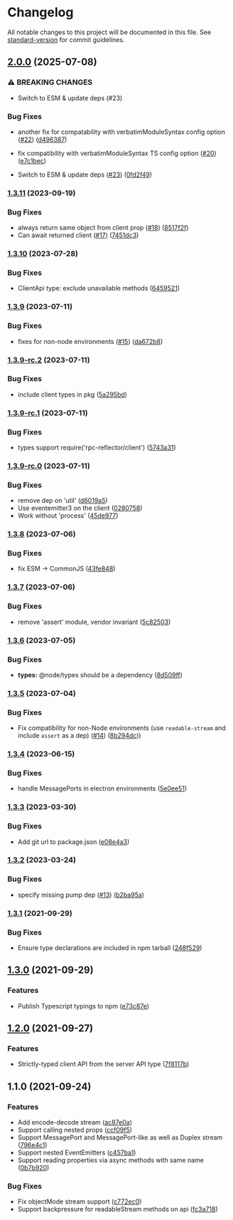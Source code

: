 # Changelog

All notable changes to this project will be documented in this file. See [standard-version](https://github.com/conventional-changelog/standard-version) for commit guidelines.

## [2.0.0](https://github.com/gmaclennan/rpc-reflector/compare/v1.3.11...v2.0.0) (2025-07-08)

### ⚠ BREAKING CHANGES

- Switch to ESM & update deps (#23)

### Bug Fixes

- another fix for compatability with verbatimModuleSyntax config option ([#22](https://github.com/gmaclennan/rpc-reflector/issues/22)) ([d496387](https://github.com/gmaclennan/rpc-reflector/commit/d4963871dbbf7e3c3dfebef1e07b6465c2172775))
- fix compatibility with verbatimModuleSyntax TS config option ([#20](https://github.com/gmaclennan/rpc-reflector/issues/20)) ([e7c1bec](https://github.com/gmaclennan/rpc-reflector/commit/e7c1becbc6fa7c9c1345b99ca20fc3331dc756af))

- Switch to ESM & update deps ([#23](https://github.com/gmaclennan/rpc-reflector/issues/23)) ([0fd2f49](https://github.com/gmaclennan/rpc-reflector/commit/0fd2f49da426ea42a9bb580a409a6171924876f4))

### [1.3.11](https://github.com/gmaclennan/rpc-reflector/compare/v1.3.10...v1.3.11) (2023-09-19)

### Bug Fixes

- always return same object from client prop ([#18](https://github.com/gmaclennan/rpc-reflector/issues/18)) ([8517f2f](https://github.com/gmaclennan/rpc-reflector/commit/8517f2f44d34a0fe96ebc12ee4525f799a636626))
- Can await returned client ([#17](https://github.com/gmaclennan/rpc-reflector/issues/17)) ([7451dc3](https://github.com/gmaclennan/rpc-reflector/commit/7451dc3e253d50d21f99b7e2c3de12fd22afd125))

### [1.3.10](https://github.com/gmaclennan/rpc-reflector/compare/v1.3.9...v1.3.10) (2023-07-28)

### Bug Fixes

- ClientApi type: exclude unavailable methods ([6459521](https://github.com/gmaclennan/rpc-reflector/commit/6459521bcfa3a77da4f84d9ee56c29081be17a74))

### [1.3.9](https://github.com/gmaclennan/rpc-reflector/compare/v1.3.8...v1.3.9) (2023-07-11)

### Bug Fixes

- fixes for non-node environments ([#15](https://github.com/gmaclennan/rpc-reflector/issues/15)) ([da672b8](https://github.com/gmaclennan/rpc-reflector/commit/da672b859e44d88de83ad02b762f461a710139b4))

### [1.3.9-rc.2](https://github.com/gmaclennan/rpc-reflector/compare/v1.3.9-rc.1...v1.3.9-rc.2) (2023-07-11)

### Bug Fixes

- include client types in pkg ([5a295bd](https://github.com/gmaclennan/rpc-reflector/commit/5a295bd7929745cf6ef2807440cd326292445768))

### [1.3.9-rc.1](https://github.com/gmaclennan/rpc-reflector/compare/v1.3.9-rc.0...v1.3.9-rc.1) (2023-07-11)

### Bug Fixes

- types support require('rpc-reflector/client') ([5743a31](https://github.com/gmaclennan/rpc-reflector/commit/5743a310238f863889eb733f57c65d9d7253fb5d))

### [1.3.9-rc.0](https://github.com/gmaclennan/rpc-reflector/compare/v1.3.8...v1.3.9-rc.0) (2023-07-11)

### Bug Fixes

- remove dep on 'util' ([d6019a5](https://github.com/gmaclennan/rpc-reflector/commit/d6019a562d9776ae45bda7a3e891e936983f6a61))
- Use eventemitter3 on the client ([0280758](https://github.com/gmaclennan/rpc-reflector/commit/0280758b078542f59bfa9ffe2e0dccc6323f440b))
- Work without 'process' ([45de977](https://github.com/gmaclennan/rpc-reflector/commit/45de977a05abe8b1cd05feeb389d047f2496bd3b))

### [1.3.8](https://github.com/gmaclennan/rpc-reflector/compare/v1.3.7...v1.3.8) (2023-07-06)

### Bug Fixes

- fix ESM -> CommonJS ([43fe848](https://github.com/gmaclennan/rpc-reflector/commit/43fe848046222de898efb9695b146f8126cd3cb0))

### [1.3.7](https://github.com/gmaclennan/rpc-reflector/compare/v1.3.6...v1.3.7) (2023-07-06)

### Bug Fixes

- remove 'assert' module, vendor invariant ([5c82503](https://github.com/gmaclennan/rpc-reflector/commit/5c82503f52bf2af698b9afcf182ad1971a9c1c71))

### [1.3.6](https://github.com/gmaclennan/rpc-reflector/compare/v1.3.5...v1.3.6) (2023-07-05)

### Bug Fixes

- **types:** @node/types should be a dependency ([8d509ff](https://github.com/gmaclennan/rpc-reflector/commit/8d509ff4bf5bed897953073f864429b37d93f9f1))

### [1.3.5](https://github.com/gmaclennan/rpc-reflector/compare/v1.3.4...v1.3.5) (2023-07-04)

### Bug Fixes

- Fix compatibility for non-Node environments (use `readable-stream` and include `assert` as a dep) ([#14](https://github.com/gmaclennan/rpc-reflector/pull/14)) ([8b294dc](https://github.com/gmaclennan/rpc-reflector/commit/8b294dcc53e3ee2ef49994eb7415626da2b170340)))

### [1.3.4](https://github.com/gmaclennan/rpc-reflector/compare/v1.3.3...v1.3.4) (2023-06-15)

### Bug Fixes

- handle MessagePorts in electron environments ([5e0ee51](https://github.com/gmaclennan/rpc-reflector/commit/5e0ee51ed5d58d3660ea4dc5da81f96ec50a3e9b))

### [1.3.3](https://github.com/gmaclennan/rpc-reflector/compare/v1.3.2...v1.3.3) (2023-03-30)

### Bug Fixes

- Add git url to package.json ([e08e4a3](https://github.com/gmaclennan/rpc-reflector/commit/e08e4a3a38684a79cbab132eb4530147f3ec9c41))

### [1.3.2](https://github.com/gmaclennan/rpc-reflector/compare/v1.3.1...v1.3.2) (2023-03-24)

### Bug Fixes

- specify missing pump dep ([#13](https://github.com/gmaclennan/rpc-reflector/issues/13)) ([b2ba95a](https://github.com/gmaclennan/rpc-reflector/commit/b2ba95a1281d668b7fba54c37f96af7caa4e283c))

### [1.3.1](https://github.com/gmaclennan/rpc-reflector/compare/v1.3.0...v1.3.1) (2021-09-29)

### Bug Fixes

- Ensure type declarations are included in npm tarball ([248f529](https://github.com/gmaclennan/rpc-reflector/commit/248f5293ad920c96a1ab0ee19d060958e8acb645))

## [1.3.0](https://github.com/gmaclennan/rpc-reflector/compare/v1.2.0...v1.3.0) (2021-09-29)

### Features

- Publish Typescript typings to npm ([e73c87e](https://github.com/gmaclennan/rpc-reflector/commit/e73c87ef33b44d490ee33b8656f67240556cdb63))

## [1.2.0](https://github.com/gmaclennan/rpc-reflector/compare/v1.1.0...v1.2.0) (2021-09-27)

### Features

- Strictly-typed client API from the server API type ([7f8117b](https://github.com/gmaclennan/rpc-reflector/commit/7f8117bfc58a762b184b8e273547e9be74d5c950))

## 1.1.0 (2021-09-24)

### Features

- Add encode-decode stream ([ac87e0a](https://github.com/gmaclennan/rpc-reflector/commit/ac87e0aee7ca2acab9b4ab546bb3740d2ab594d8))
- Support calling nested props ([ccf09f5](https://github.com/gmaclennan/rpc-reflector/commit/ccf09f574518cbca6370d8a26a16b97def038134))
- Support MessagePort and MessagePort-like as well as Duplex stream ([796e4c1](https://github.com/gmaclennan/rpc-reflector/commit/796e4c1d346281ce5639c85f80dd0d18580369a4))
- Support nested EventEmitters ([c457ba1](https://github.com/gmaclennan/rpc-reflector/commit/c457ba1f72e3155c1d4efc041c97dd0e4ad16582))
- Support reading properties via async methods with same name ([0b7b920](https://github.com/gmaclennan/rpc-reflector/commit/0b7b9205df46829b962c2f81f70e57232f6fb0a9))

### Bug Fixes

- Fix objectMode stream support ([c772ec0](https://github.com/gmaclennan/rpc-reflector/commit/c772ec09ddab31915943467df0c90bc28c9cd15f))
- Support backpressure for readableStream methods on api ([fc3a718](https://github.com/gmaclennan/rpc-reflector/commit/fc3a7184a146863f47e830a552accc573437f264))
